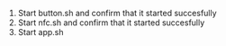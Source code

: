 1. Start button.sh and confirm that it started succesfully
2. Start nfc.sh and confirm that it started succesfully
3. Start app.sh